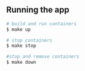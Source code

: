 ## Running the app

```bash
# build and run containers 
$ make up

# stop containers
$ make stop

#stop and remove containers
$ make down
```
